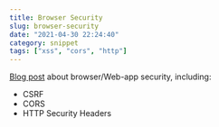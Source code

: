 ```yaml
---
title: Browser Security
slug: browser-security
date: "2021-04-30 22:24:40"
category: snippet
tags: ["xss", "cors", "http"]
---
```


[Blog post](https://blog.vnaik.com/posts/web-attacks.html) about browser/Web-app security, including:

- CSRF
- CORS
- HTTP Security Headers
